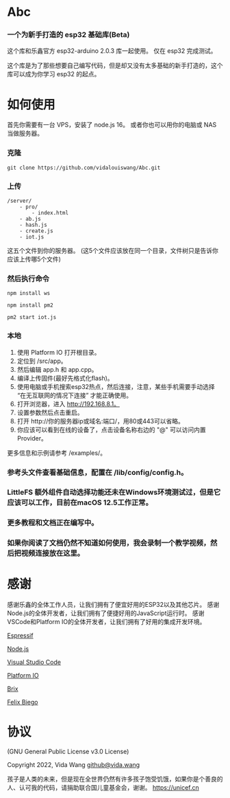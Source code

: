 # Abc

### 一个为新手打造的 esp32 基础库(Beta)

这个库和乐鑫官方 esp32-arduino 2.0.3 库一起使用。
仅在 esp32 完成测试。

这个库是为了那些想要自己编写代码，但是却又没有太多基础的新手打造的，这个库可以成为你学习 esp32 的起点。

# 如何使用

首先你需要有一台 VPS，安装了 node.js 16。
或者你也可以用你的电脑或 NAS 当做服务器。

### 克隆

```console
git clone https://github.com/vidalouiswang/Abc.git
```

### 上传

    /server/
        - pro/
            - index.html
        - ab.js
        - hash.js
        - create.js
        - iot.js

这五个文件到你的服务器。
(这5个文件应该放在同一个目录，文件树只是告诉你应该上传哪5个文件)

### 然后执行命令

```console
npm install ws
```

```console
npm install pm2
```

```console
pm2 start iot.js
```

### 本地

1. 使用 Platform IO 打开根目录。
2. 定位到 /src/app。 
3. 然后编辑 app.h 和 app.cpp。
4. 编译上传固件(最好先格式化flash)。
5. 使用电脑或手机搜索esp32热点，然后连接，注意，某些手机需要手动选择 “在无互联网的情况下连接” 才能正确使用。
6. 打开浏览器，进入 http://192.168.8.1。
7. 设置参数然后点击重启。
8. 打开 http://你的服务器ip或域名:端口/，用80或443可以省略。
9. 你应该可以看到在线的设备了，点击设备名称右边的 "@" 可以访问内置Provider。


更多信息和示例请参考 /examples/。

### 参考头文件查看基础信息，配置在 /lib/config/config.h。

### LittleFS 额外组件自动选择功能还未在Windows环境测试过，但是它应该可以工作，目前在macOS 12.5工作正常。

### 更多教程和文档正在编写中。

### 如果你阅读了文档仍然不知道如何使用，我会录制一个教学视频，然后把视频连接放在这里。

# 感谢

感谢乐鑫的全体工作人员，让我们拥有了便宜好用的ESP32以及其他芯片。
感谢Node.js的全体开发者，让我们拥有了便捷好用的JavaScript运行时。
感谢VSCode和Platform IO的全体开发者，让我们拥有了好用的集成开发环境。

[Espressif](https://github.com/espressif)

[Node.js](https://github.com/nodejs)

[Visual Studio Code](https://github.com/microsoft/vscode)

[Platform IO](https://github.com/platformio)

[Brix](https://github.com/brix/crypto-js)

[Felix Biego](https://github.com/fbiego/ESP32Time)

# 协议

(GNU General Public License v3.0 License)

Copyright 2022, Vida Wang <github@vida.wang>

孩子是人类的未来，但是现在全世界仍然有许多孩子饱受饥饿，如果你是个善良的人、认可我的代码，请捐助联合国儿童基金会，谢谢。
https://unicef.cn
